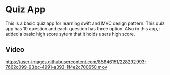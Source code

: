 # Quiz App 
This is a basic quiz app for learning swift and MVC design pattern. This quiz app has 10 question and each question has three option. Also in this app, i added a basic high score sytem that it holds users high score.

## Video 
https://user-images.githubusercontent.com/85846151/228292993-7662c099-93bc-4991-a393-1f4e2c700650.mov

